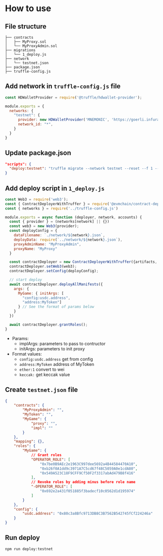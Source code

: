 # How to use

## File structure

```
├── contracts
│   ├── MyProxy.sol
│   └── MyProxyAdmin.sol
├── migrations
│   └── 1_deploy.js
├── network
│   └── testnet.json
├── package.json
├── truffle-config.js
```

## Add network in `truffle-config.js` file

```js
const HDWalletProvider = require('@truffle/hdwallet-provider');

module.exports = {
  networks: {
    "testnet": {
      provider: new HDWalletProvider('MNEMONIC', 'https://goerli.infura.io/v3/', 0, 1, true, "m/44'/60'/0'/0/", 5);,
      network_id: "*",
    }
  }
}
```

## Update package.json 

```json
"scripts": {
  "deploy:testnet": "truffle migrate --network testnet --reset --f 1 --to 1",
}
```

## Add deploy script in `1_deploy.js`

```js
const Web3 = require('web3');
const { ContractDeployerWithTruffer } = require('@evmchain/contract-deployer');
const { networks } = require('../truffle-config.js')

module.exports = async function (deployer, network, accounts) {
  const { provider } = (networks[network] || {})
  const web3 = new Web3(provider);
  const deployConfig = {
    dataFilename: `./network/${network}.json`,
    deployData: require(`../network/${network}.json`),
    proxyAdminName: "MyProxyAdmin",
    proxyName: "MyProxy"
  }

  const contractDeployer = new ContractDeployerWithTruffer({artifacts, deployer});
  contractDeployer.setWeb3(web3);
  contractDeployer.setConfig(deployConfig);

  // start deploy 
  await contractDeployer.deployAllManifests({
    args: {
      MyGame: { initArgs: [
        "config:usdc.address", 
        "address:MyToken"] 
      } // See the format of params below
    }
  })

  await contractDeployer.grantRoles();
}
```
  - Params:
    - implArgs: parameters to pass to contructor
    - initArgs: parameters to init proxy
  - Format values:
    - `config:usdc.address` get from config
    - `address:MyToken` address of MyToken
    - `ether:1` convert to wei
    - `keccak:` get keccak value


## Create `testnet.json` file

```json
{
    "contracts": {
        "MyProxyAdmin": "",
        "MyToken": "",
        "MyGame": {
            "proxy": "",
            "impl": ""
        }
    },
    "mapping": {},
    "roles": {
        "MyGame": {
            // Grant roles
            "OPERATOR_ROLE": [
                "0x7be0B9AEc2e1963C997dee5692a4B44584470A10",
                "0xb26f0A1dd9c3971A7C5cd67f48C5059A0e1cdA80",
                "0x549A523C18F9CFF9Cf50F2f3317abAd479B8f416"
            ],
            // Revoke roles by adding minus before role name
            "-OPERATOR_ROLE": [
                "0x692e2a431f051885f3badecf10c0562d1d195974"
            ]
        }
    },
    "config": {
        "usdc.address": "0x80c3a8Bfc9713DB8C3B7562B542745fCf224246a"
    }
}
```

## Run deploy

```
npm run deploy:testnet
```